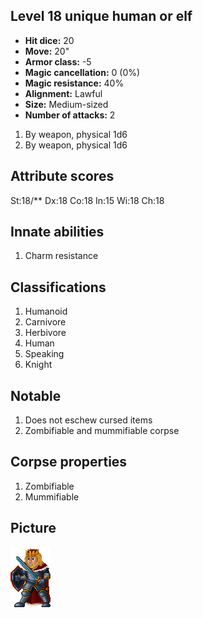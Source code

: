 ## Level 18 unique human or elf

- **Hit dice:** 20
- **Move:** 20"
- **Armor class:** -5
- **Magic cancellation:** 0 (0%)
- **Magic resistance:** 40%
- **Alignment:** Lawful
- **Size:** Medium-sized
- **Number of attacks:** 2
1. By weapon, physical 1d6
2. By weapon, physical 1d6

## Attribute scores

St:18/** Dx:18 Co:18 In:15 Wi:18 Ch:18

## Innate abilities

1. Charm resistance

## Classifications

1. Humanoid
2. Carnivore
3. Herbivore
4. Human
5. Speaking
6. Knight

## Notable

1. Does not eschew cursed items
2. Zombifiable and mummifiable corpse

## Corpse properties

1. Zombifiable
2. Mummifiable

## Picture

![King Arthur](https://github.com/hyvanmielenpelit/GnollHackTileSet/blob/main/Monsters/king_arthur/king_arthur.png?raw=true)
